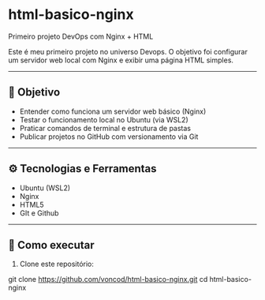 # html-basico-nginx
Primeiro projeto DevOps com Nginx + HTML

Este é meu primeiro projeto no universo Devops. O objetivo foi configurar um servidor web local com Nginx e exibir
uma página HTML simples.

---


## 📁 Objetivo

- Entender como funciona um servidor web básico (Nginx)
- Testar o funcionamento local no Ubuntu (via WSL2)
- Praticar comandos de terminal e estrutura de pastas
- Publicar projetos no GitHub com versionamento via Git

---

## ⚙️ Tecnologias e Ferramentas

- Ubuntu (WSL2)
- Nginx
- HTML5
- GIt e Github

---

## 📄 Como executar

1. Clone este repositório:

git clone https://github.com/voncod/html-basico-nginx.git
   cd html-basico-nginx
